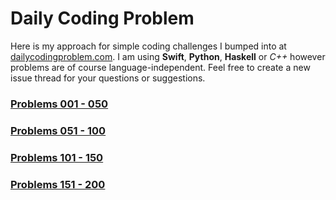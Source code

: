 # Daily Coding Problem

Here is my approach for simple coding challenges I bumped into at [dailycodingproblem.com](http://dailycodingproblem.com). I am using **Swift**, **Python**, **Haskell** or *C++* however problems are of course language-independent. Feel free to create a new issue thread for your questions or suggestions.

### [Problems 001 - 050](problems/001_050.md)

### [Problems 051 - 100](problems/051_100.md)

### [Problems 101 - 150](problems/101_150.md)

### [Problems 151 - 200](problems/151_200.md)
